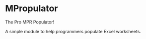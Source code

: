 # MPropulator #
The Pro MPR Populator!

A simple module to help programmers populate Excel worksheets.